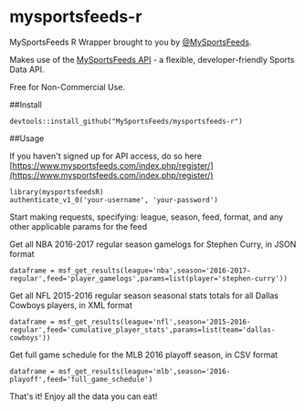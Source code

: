 # mysportsfeeds-r

MySportsFeeds R Wrapper brought to you by [@MySportsFeeds](https://twitter.com/MySportsFeeds).

Makes use of the [MySportsFeeds API](https://www.mysportsfeeds.com) - a flexible, developer-friendly Sports Data API.

Free for Non-Commercial Use.

##Install

`devtools::install_github("MySportsFeeds/mysportsfeeds-r")`

##Usage

If you haven't signed up for API access, do so here [https://www.mysportsfeeds.com/index.php/register/](https://www.mysportsfeeds.com/index.php/register/)

```
library(mysportsfeedsR)
authenticate_v1_0('your-username', 'your-password')
```

Start making requests, specifying: league, season, feed, format, and any other applicable params for the feed

Get all NBA 2016-2017 regular season gamelogs for Stephen Curry, in JSON format

```
dataframe = msf_get_results(league='nba',season='2016-2017-regular',feed='player_gamelogs',params=list(player='stephen-curry'))
```

Get all NFL 2015-2016 regular season seasonal stats totals for all Dallas Cowboys players, in XML format

```
dataframe = msf_get_results(league='nfl',season='2015-2016-regular',feed='cumulative_player_stats',params=list(team='dallas-cowboys'))
```

Get full game schedule for the MLB 2016 playoff season, in CSV format

```
dataframe = msf_get_results(league='mlb',season='2016-playoff',feed='full_game_schedule')
```

That's it!  Enjoy all the data you can eat!
